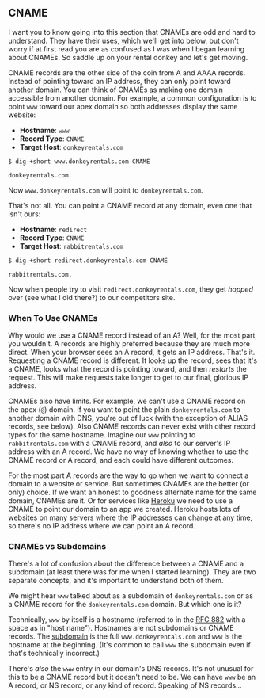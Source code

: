 ## CNAME

I want you to know going into this section that CNAMEs are odd and hard to understand. They have their uses, which we'll get into below, but don't worry if at first read you are as confused as I was when I began learning about CNAMEs. So saddle up on your rental donkey and let's get moving.

CNAME records are the other side of the coin from A and AAAA records. Instead of pointing toward an IP address, they can only point toward another domain. You can think of CNAMEs as making one domain accessible from another domain. For example, a common configuration is to point `www` toward our apex domain so both addresses display the same website:

* **Hostname**: `www`
* **Record Type**: `CNAME`
* **Target Host**: `donkeyrentals.com`

```shell
$ dig +short www.donkeyrentals.com CNAME

donkeyrentals.com.
```

Now `www.donkeyrentals.com` will point to `donkeyrentals.com`.

That's not all. You can point a CNAME record at any domain, even one that isn't ours:

* **Hostname**: `redirect`
* **Record Type**: `CNAME`
* **Target Host**: `rabbitrentals.com`

```shell
$ dig +short redirect.donkeyrentals.com CNAME

rabbitrentals.com.
```

Now when people try to visit `redirect.donkeyrentals.com`, they get _hopped_ over (see what I did there?) to our competitors site.

### When To Use CNAMEs

Why would we use a CNAME record instead of an A? Well, for the most part, you wouldn't. A records are highly preferred because they are much more direct. When your browser sees an A record, it gets an IP address. That's it. Requesting a CNAME record is different. It looks up the record, sees that it's a CNAME, looks what the record is pointing toward, and then _restarts_ the request. This will make requests take longer to get to our final, glorious IP address.

CNAMEs also have limits. For example, we can't use a CNAME record on the apex (`@`) domain. If you want to point the plain `donkeyrentals.com` to another domain with DNS, you're out of luck (with the exception of ALIAS records, see below). Also CNAME records can never exist with other record types for the same hostname. Imagine our `www` pointing to `rabbitrentals.com` with a CNAME record, and _also_ to our server's IP address with an A record. We have no way of knowing whether to use the CNAME record or A record, and each could have different outcomes.

For the most part A records are the way to go when we want to connect a domain to a website or service. But sometimes CNAMEs are the better (or only) choice. If we want an honest to goodness alternate name for the same domain, CNAMEs are it. Or for services like [Heroku](https://devcenter.heroku.com/articles/custom-domains#configuring-dns-for-subdomains) we need to use a CNAME to point our domain to an app we created. Heroku hosts lots of websites on many servers where the IP addresses can change at any time, so there's no IP address where we can point an A record.

### CNAMEs vs Subdomains

There's a lot of confusion about the difference between a CNAME and a subdomain (at least there was for me when I started learning). They are two separate concepts, and it's important to understand both of them.

We might hear `www` talked about as a subdomain of `donkeyrentals.com` or as a CNAME record for the `donkeyrentals.com` domain. But which one is it?

Technically, `www` by itself is a hostname (referred to in the [RFC 882](https://tools.ietf.org/html/rfc882#page-9) with a space as in "host name"). Hostnames are not subdomains or CNAME records. The [subdomain](https://tools.ietf.org/html/rfc882#page-7) is the full `www.donkeyrentals.com` and `www` is the hostname at the beginning. (It's common to call `www` the subdomain even if that's technically incorrect.)

There's _also_ the `www` entry in our domain's DNS records. It's not unusual for this to be a CNAME record but it doesn't need to be. We can have `www` be an A record, or NS record, or any kind of record. Speaking of NS records...
